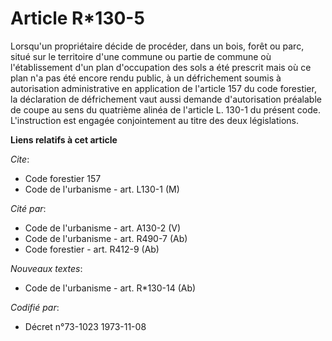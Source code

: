 # Article R*130-5

Lorsqu'un propriétaire décide de procéder, dans un bois, forêt ou parc, situé sur le territoire d'une commune ou partie de
commune où l'établissement d'un plan d'occupation des sols a été prescrit mais où ce plan n'a pas été encore rendu public, à
un défrichement soumis à autorisation administrative en application de l'article 157 du code forestier, la déclaration de
défrichement vaut aussi demande d'autorisation préalable de coupe au sens du quatrième alinéa de l'article L. 130-1 du
présent code. L'instruction est engagée conjointement au titre des deux législations.

**Liens relatifs à cet article**

_Cite_:

  - Code forestier 157
  - Code de l'urbanisme - art. L130-1 (M)

_Cité par_:

  - Code de l'urbanisme - art. A130-2 (V)
  - Code de l'urbanisme - art. R490-7 (Ab)
  - Code forestier - art. R412-9 (Ab)

_Nouveaux textes_:

  - Code de l'urbanisme - art. R*130-14 (Ab)

_Codifié par_:

  - Décret n°73-1023 1973-11-08
